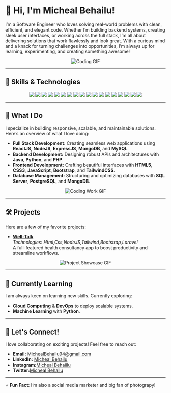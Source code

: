 # 👋 Hi, I'm Micheal Behailu!

I’m a Software Engineer who loves solving real-world problems with clean, efficient, and elegant code. Whether I’m building backend systems, creating sleek user interfaces, or working across the full stack, I’m all about delivering solutions that work flawlessly and look great. With a curious mind and a knack for turning challenges into opportunities, I’m always up for learning, experimenting, and creating something awesome!
<p align="center">
  <img src="https://i.giphy.com/media/v1.Y2lkPTc5MGI3NjExbjJsb3V0Zjc3bHRjM2pobG9uZnpocG54cWVhMTJ6dW1vZnFyZjgyOSZlcD12MV9pbnRlcm5hbF9naWZfYnlfaWQmY3Q9Zw/JqmupuTVZYaQX5s094/giphy.gif" alt="Coding GIF">
</p>

---

## 🔧 Skills & Technologies

<p align="center">
  <img src="https://img.shields.io/badge/Node.js-339933?style=for-the-badge&logo=nodedotjs&logoColor=white" />
  <img src="https://img.shields.io/badge/ReactJS-61DAFB?style=for-the-badge&logo=react&logoColor=white" />
  <img src="https://img.shields.io/badge/ExpressJS-000000?style=for-the-badge&logo=express&logoColor=white" />
  <img src="https://img.shields.io/badge/MySQL-4479A1?style=for-the-badge&logo=mysql&logoColor=white" />
  <img src="https://img.shields.io/badge/MongoDB-4EA94B?style=for-the-badge&logo=mongodb&logoColor=white" />
  <img src="https://img.shields.io/badge/Java-007396?style=for-the-badge&logo=java&logoColor=white" />
  <img src="https://img.shields.io/badge/Python-3776AB?style=for-the-badge&logo=python&logoColor=white" />
  <img src="https://img.shields.io/badge/C++-00599C?style=for-the-badge&logo=cplusplus&logoColor=white" />
  <img src="https://img.shields.io/badge/C-00599C?style=for-the-badge&logo=c&logoColor=white" />
  <img src="https://img.shields.io/badge/C%23-239120?style=for-the-badge&logo=csharp&logoColor=white" />
  <img src="https://img.shields.io/badge/SQL_Server-CC2927?style=for-the-badge&logo=microsoftsqlserver&logoColor=white" />
  <img src="https://img.shields.io/badge/PostgreSQL-4169E1?style=for-the-badge&logo=postgresql&logoColor=white" />
  <img src="https://img.shields.io/badge/HTML5-E34F26?style=for-the-badge&logo=html5&logoColor=white" />
  <img src="https://img.shields.io/badge/CSS3-1572B6?style=for-the-badge&logo=css3&logoColor=white" />
  <img src="https://img.shields.io/badge/JavaScript-F7DF1E?style=for-the-badge&logo=javascript&logoColor=black" />
  <img src="https://img.shields.io/badge/Bootstrap-7952B3?style=for-the-badge&logo=bootstrap&logoColor=white" />
  <img src="https://img.shields.io/badge/TailwindCSS-38B2AC?style=for-the-badge&logo=tailwindcss&logoColor=white" />
  <img src="https://img.shields.io/badge/Photoshop-31A8FF?style=for-the-badge&logo=adobephotoshop&logoColor=white" />
</p>

---

## 🚀 What I Do

I specialize in building responsive, scalable, and maintainable solutions. Here’s an overview of what I love doing:

- **Full Stack Development:** Creating seamless web applications using **ReactJS**, **NodeJS**, **ExpressJS**, **MongoDB**, and **MySQL**.
- **Backend Development:** Designing robust APIs and architectures with **Java**, **Python**, and **PHP**.
- **Frontend Development:** Crafting beautiful interfaces with **HTML5**, **CSS3**, **JavaScript**, **Bootstrap**, and **TailwindCSS**.
- **Database Management:** Structuring and optimizing databases with **SQL Server**, **PostgreSQL**, and **MongoDB**.


<p align="center">
  <img src="https://media.giphy.com/media/qgQUggAC3Pfv687qPC/giphy.gif" alt="Coding Work GIF">
</p>

---

## 🛠️ Projects

Here are a few of my favorite projects:

- **[Well-Talk](https://github.com/abey-asmare/well.git)**  
   *Technologies: Html,Css,NodeJS,Tailwind,Bootstrap,Laravel*  
   A full-featured health consultancy app to boost productivity and streamline workflows.

<p align="center">
  <img src="https://media.giphy.com/media/26tn33aiTi1jkl6H6/giphy.gif" alt="Project Showcase GIF">
</p>

---

## 🌱 Currently Learning

I am always keen on learning new skills. Currently exploring:

- **Cloud Computing** & **DevOps** to deploy scalable systems.
- **Machine Learning** with **Python**.

---

## 🤝 Let's Connect!

I love collaborating on exciting projects! Feel free to reach out:

- **Email:** [MichealBehailu94@gmail.com](mailto:michealbehailu@gmail.com)
- **LinkedIn:** [Micheal Behailu](https://linkedin.com/in/yourprofile)
- **Instagram:**[Micheal Behaiilu](https://www.instagram.com/itsnotmik0)
- **Twitter:**[Micheal Behailu](https://x.com/itsnotmik0)


---

⭐️ **Fun Fact:** I’m also a social media marketer and big fan of photograpy!
